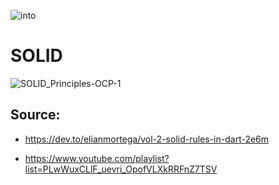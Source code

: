![into](https://user-images.githubusercontent.com/85620139/145210614-a74cb66b-be51-48ea-b854-41b497fa8f0b.jpg)

# SOLID
![SOLID_Principles-OCP-1](https://user-images.githubusercontent.com/85620139/145210340-c3c71f14-1445-4f9d-af54-10a75a347c42.jpg)


## Source:
- https://dev.to/elianmortega/vol-2-solid-rules-in-dart-2e6m

- https://www.youtube.com/playlist?list=PLwWuxCLlF_uevri_OpofVLXkRRFnZ7TSV